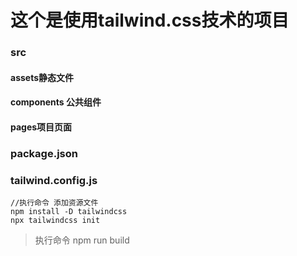 # 这个是使用tailwind.css技术的项目
### src
#### assets静态文件
#### components 公共组件
#### pages项目页面
### package.json
### tailwind.config.js

```
//执行命令 添加资源文件
npm install -D tailwindcss
npx tailwindcss init
```
> 执行命令 npm run build
